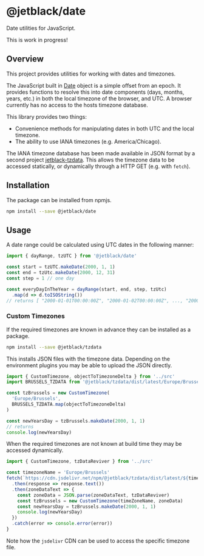 # @jetblack/date

Date utilities for JavaScript.

This is work in progress!

## Overview

This project provides utilities for working with dates and timezones.

The JavaScript built in [Date](https://developer.mozilla.org/en-US/docs/Web/JavaScript/Reference/Global_Objects/Date)
object is a simple offset from an epoch. It provides functions
to resolve this into date components (days, months, years, etc.) in both the local
timezone of the browser, and UTC. A browser currently has no access to the hosts
timezone database.

This library provides two things:

* Convenience methods for manipulating dates in both UTC and the local timezone.
* The ability to use IANA timezones (e.g. America/Chicago).

The IANA timezone database has been made available in JSON format by
a second project [jetblack-tzdata](https://github.com/rob-blackbourn/jetblack-tzdata).
This allows the timezone data to be accessed statically, or dynamically through a HTTP GET (e.g. with `fetch`).

## Installation

The package can be installed from npmjs.

```bash
npm install --save @jetblack/date
```

## Usage

A date range could be calculated using UTC dates in the following manner:

```js
import { dayRange, tzUTC } from '@jetblack/date'

const start = tzUTC.makeDate(2000, 1, 1)
const end = tzUtc.makeDate(2000, 12, 31)
const step = 1 // one day

const everyDayInTheYear = dayRange(start, end, step, tzUtc)
  .map(d => d.toISOString())
// returns [ "2000-01-01T00:00:00Z", "2000-01-02T00:00:00Z", ..., "2000-12-31T00:00:00Z" ]
```

### Custom Timezones

If the required timezones are known in advance they can be installed as a package.

```bash
npm install --save @jetblack/tzdata
```

This installs JSON files with the timezone data. Depending on the environment plugins
you may be able to upload the JSON directly.

```js
import { CustomTimezone, objectToTimezoneDelta } from '../src'
import BRUSSELS_TZDATA from '@jetblack/tzdata/dist/latest/Europe/Brussels.json'

const tzBrussels = new CustomTimezone(
  'Europe/Brussels',
  BRUSSELS_TZDATA.map(objectToTimezoneDelta)
)

const newYearsDay = tzBrussels.makeDate(2000, 1, 1)
// returns 
console.log(newYearsDay)
```

When the required timezones are not known at build time they may be accessed dynamically.

```js
import { CustomTimezone, tzDataReviver } from '../src'

const timezoneName = 'Europe/Brussels'
fetch(`https://cdn.jsdelivr.net/npm/@jetblack/tzdata/dist/latest/${timezoneName}.json`)
  .then(response => response.text())
  .then(zoneDataText => {
    const zoneData = JSON.parse(zoneDataText, tzDataReviver)
    const tzBrussels = new CustomTimezone(timeZoneName, zoneData)
    const newYearsDay = tzBrussels.makeDate(2000, 1, 1)
    console.log(newYearsDay)        
  })
  .catch(error => console.error(error))
}
```

Note how the `jsdelivr` CDN can be used to access the specific timezone file.